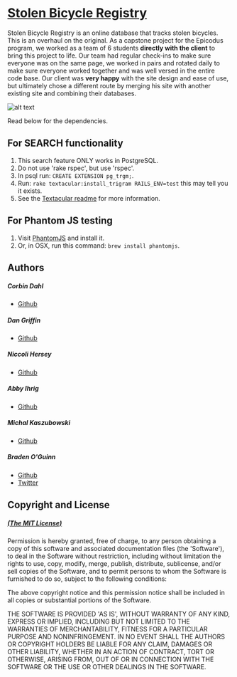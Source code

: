 # [Stolen Bicycle Registry](http://stolen-bicycle-registry.herokuapp.com)

Stolen Bicycle Registry is an online database that tracks stolen bicycles. This is an overhaul on the original. As a capstone project for the Epicodus program, we worked as a team of 6 students __directly with the client__ to bring this project to life. Our team had regular check-ins to make sure everyone was on the same page, we worked in pairs and rotated daily to make sure everyone worked together and was well versed in the entire code base. Our client was __very happy__ with the site design and ease of use, but ultimately chose a different route by merging his site with another existing site and combining their databases.

![alt text](https://github.com/Kowser/Ruby_on_Rails_Portfolio/blob/master/stolen_bicycle_registry/screenshots.png "Stolen Bicycle Registry screenshots")

Read below for the dependencies.


## For SEARCH functionality

1. This search feature ONLY works in PostgreSQL.
2. Do not use 'rake rspec', but use 'rspec'.
3. In psql run: `CREATE EXTENSION pg_trgm;`.
4. Run: `rake textacular:install_trigram RAILS_ENV=test` this may tell you it exists.
5. See the [Textacular readme](https://github.com/textacular/textacular#usage) for more information.


## For Phantom JS testing

1. Visit [PhantomJS](http://phantomjs.org/download.html) and install it.
2. Or, in OSX, run this command: `brew install phantomjs`.


## Authors

##### Corbin Dahl
  * [Github](http://github.com/corbindarras)

##### Dan Griffin
  * [Github](http://github.com/dangoldgriff)

##### Niccoli Hersey
  * [Github](http://github.com/niccoli)

##### Abby Ihrig
  * [Github](http://github.com/abbysmalls)

##### Michal Kaszubowski
  * [Github](http://github.com/Kowser)

##### Braden O'Guinn
  * [Github](http://github.com/broguinn)
  * [Twitter](http://twitter.com/broguinn)


## Copyright and License

##### [(The MIT License)](http://opensource.org/licenses/MIT)


Permission is hereby granted, free of charge, to any person obtaining a copy of this software and associated documentation files (the 'Software'), to deal in the Software without restriction, including without limitation the rights to use, copy, modify, merge, publish, distribute, sublicense, and/or sell copies of the Software, and to permit persons to whom the Software is furnished to do so, subject to the following conditions:

The above copyright notice and this permission notice shall be included in all copies or substantial portions of the Software.

THE SOFTWARE IS PROVIDED 'AS IS', WITHOUT WARRANTY OF ANY KIND, EXPRESS OR IMPLIED, INCLUDING BUT NOT LIMITED TO THE WARRANTIES OF MERCHANTABILITY, FITNESS FOR A PARTICULAR PURPOSE AND NONINFRINGEMENT. IN NO EVENT SHALL THE AUTHORS OR COPYRIGHT HOLDERS BE LIABLE FOR ANY CLAIM, DAMAGES OR OTHER LIABILITY, WHETHER IN AN ACTION OF CONTRACT, TORT OR OTHERWISE, ARISING FROM, OUT OF OR IN CONNECTION WITH THE SOFTWARE OR THE USE OR OTHER DEALINGS IN THE SOFTWARE.
